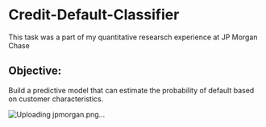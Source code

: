 # Credit-Default-Classifier
This task was a part of my quantitative researsch experience at JP Morgan Chase

## Objective:
Build a predictive model that can estimate the probability of default based on customer characteristics.

![Uploading jpmorgan.png…]()
